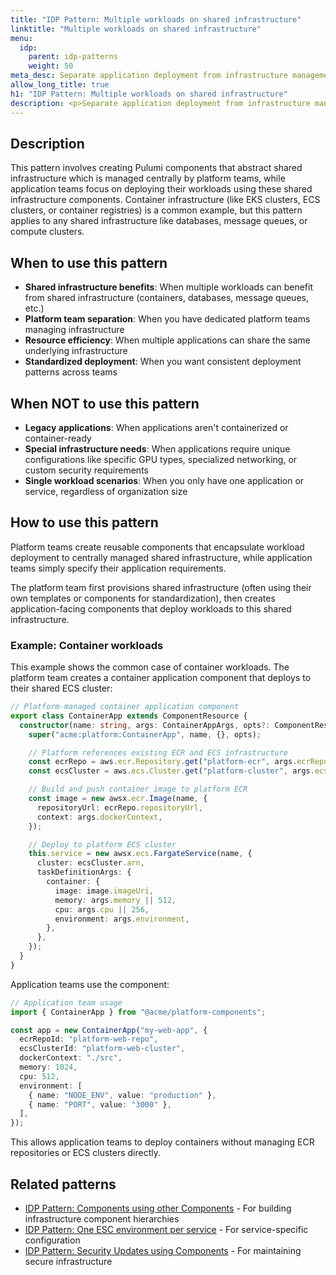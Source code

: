 ```yaml
---
title: "IDP Pattern: Multiple workloads on shared infrastructure"
linktitle: "Multiple workloads on shared infrastructure"
menu:
  idp:
    parent: idp-patterns
    weight: 50
meta_desc: Separate application deployment from infrastructure management using components for centrally managed shared infrastructure
allow_long_title: true
h1: "IDP Pattern: Multiple workloads on shared infrastructure"
description: <p>Separate application deployment from infrastructure management using components for centrally managed shared infrastructure.</p>
---
```


## Description

This pattern involves creating Pulumi components that abstract shared infrastructure which is managed centrally by platform teams, while application teams focus on deploying their workloads using these shared infrastructure components. Container infrastructure (like EKS clusters, ECS clusters, or container registries) is a common example, but this pattern applies to any shared infrastructure like databases, message queues, or compute clusters.

## When to use this pattern

- **Shared infrastructure benefits**: When multiple workloads can benefit from shared infrastructure (containers, databases, message queues, etc.)
- **Platform team separation**: When you have dedicated platform teams managing infrastructure
- **Resource efficiency**: When multiple applications can share the same underlying infrastructure
- **Standardized deployment**: When you want consistent deployment patterns across teams

## When NOT to use this pattern

- **Legacy applications**: When applications aren't containerized or container-ready
- **Special infrastructure needs**: When applications require unique configurations like specific GPU types, specialized networking, or custom security requirements
- **Single workload scenarios**: When you only have one application or service, regardless of organization size

## How to use this pattern

Platform teams create reusable components that encapsulate workload deployment to centrally managed shared infrastructure, while application teams simply specify their application requirements.

The platform team first provisions shared infrastructure (often using their own templates or components for standardization), then creates application-facing components that deploy workloads to this shared infrastructure.

### Example: Container workloads

This example shows the common case of container workloads. The platform team creates a container application component that deploys to their shared ECS cluster:

```typescript
// Platform-managed container application component
export class ContainerApp extends ComponentResource {
  constructor(name: string, args: ContainerAppArgs, opts?: ComponentResourceOptions) {
    super("acme:platform:ContainerApp", name, {}, opts);

    // Platform references existing ECR and ECS infrastructure
    const ecrRepo = aws.ecr.Repository.get("platform-ecr", args.ecrRepoId);
    const ecsCluster = aws.ecs.Cluster.get("platform-cluster", args.ecsClusterId);

    // Build and push container image to platform ECR
    const image = new awsx.ecr.Image(name, {
      repositoryUrl: ecrRepo.repositoryUrl,
      context: args.dockerContext,
    });

    // Deploy to platform ECS cluster
    this.service = new awsx.ecs.FargateService(name, {
      cluster: ecsCluster.arn,
      taskDefinitionArgs: {
        container: {
          image: image.imageUri,
          memory: args.memory || 512,
          cpu: args.cpu || 256,
          environment: args.environment,
        },
      },
    });
  }
}
```

Application teams use the component:

```typescript
// Application team usage
import { ContainerApp } from "@acme/platform-components";

const app = new ContainerApp("my-web-app", {
  ecrRepoId: "platform-web-repo",
  ecsClusterId: "platform-web-cluster",
  dockerContext: "./src",
  memory: 1024,
  cpu: 512,
  environment: [
    { name: "NODE_ENV", value: "production" },
    { name: "PORT", value: "3000" },
  ],
});
```

This allows application teams to deploy containers without managing ECR repositories or ECS clusters directly.

## Related patterns

- [IDP Pattern: Components using other Components](/docs/idp/well-architected/patterns/components-using-other-components) - For building infrastructure component hierarchies
- [IDP Pattern: One ESC environment per service](/docs/idp/well-architected/patterns/one-esc-environment-per-service) - For service-specific configuration
- [IDP Pattern: Security Updates using Components](/docs/idp/well-architected/patterns/security-updates-using-components) - For maintaining secure infrastructure
